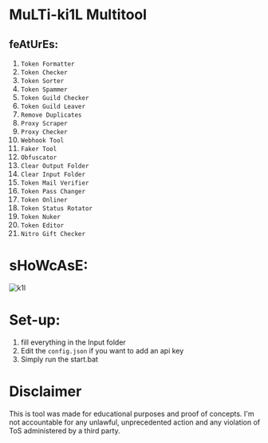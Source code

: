 # MuLTi-ki1L Multitool


## feAtUrEs:
1. `Token Formatter`
2. `Token Checker`
3. `Token Sorter`
4. `Token Spammer`
5. `Token Guild Checker`
6. `Token Guild Leaver`
7. `Remove Duplicates`
8. `Proxy Scraper`
9. `Proxy Checker`
10. `Webhook Tool`
11. `Faker Tool`
12. `Obfuscator`
13. `Clear Output Folder`
14. `Clear Input Folder`
15. `Token Mail Verifier`
16. `Token Pass Changer`
17. `Token Onliner`
18. `Token Status Rotator`
19. `Token Nuker`
20. `Token Editor`
21. `Nitro Gift Checker`



# sHoWcAsE: 
![k1l](https://github.com/user-attachments/assets/cde497ca-779b-4179-8419-1b45c80f4312)


# Set-up:
1. fill everything in the Input folder
2. Edit the `config.json` if you want to add an api key
3. Simply run the start.bat



# Disclaimer

This is tool was made for educational purposes and proof of concepts. I'm not accountable for any unlawful, unprecedented action and any violation of ToS administered by a third party.
